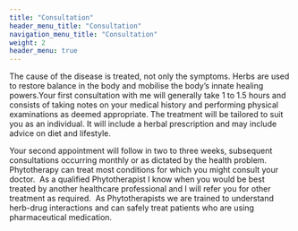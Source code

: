```yaml
---
title: "Consultation"
header_menu_title: "Consultation"
navigation_menu_title: "Consultation"
weight: 2
header_menu: true
---
```



The cause of the disease is treated, not only the symptoms. Herbs are used to restore balance in the body and mobilise the body’s innate healing powers.Your first consultation with me will generally take 1 to 1.5 hours and consists of taking notes on your medical history and performing physical examinations as deemed appropriate. The treatment will be tailored to suit you as an individual. It will include a herbal prescription and may include advice on diet and lifestyle.

Your second appointment will follow in two to three weeks, subsequent consultations occurring monthly or as dictated by the health problem. Phytotherapy can treat most conditions for which you might consult your doctor.  As a qualified Phytotherapist I know when you would be best treated by another healthcare professional and I will refer you for other treatment as required.  As Phytotherapists we are trained to understand herb-drug interactions and can safely treat patients who are using pharmaceutical medication.





